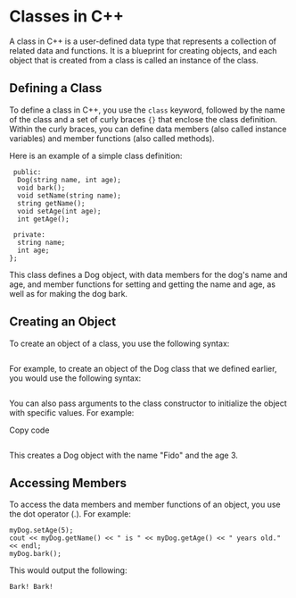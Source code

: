 # Classes in C++

A class in C++ is a user-defined data type that represents a collection of related data and functions. It is a blueprint for creating objects, and each object that is created from a class is called an instance of the class.

## Defining a Class

To define a class in C++, you use the `class` keyword, followed by the name of the class and a set of curly braces `{}` that enclose the class definition. Within the curly braces, you can define data members (also called instance variables) and member functions (also called methods).

Here is an example of a simple class definition:

``` class Dog {
 public:
  Dog(string name, int age);
  void bark();
  void setName(string name);
  string getName();
  void setAge(int age);
  int getAge();

 private:
  string name;
  int age;
};
```

This class defines a Dog object, with data members for the dog's name and age, and member functions for setting and getting the name and age, as well as for making the dog bark.

## Creating an Object

To create an object of a class, you use the following syntax:

``` ClassName objectName;
```

For example, to create an object of the Dog class that we defined earlier, you would use the following syntax:

``` Dog myDog;
```

You can also pass arguments to the class constructor to initialize the object with specific values. For example:

Copy code
``` Dog myDog("Fido", 3);
```
This creates a Dog object with the name "Fido" and the age 3.

## Accessing Members

To access the data members and member functions of an object, you use the dot operator (.). For example:

``` myDog.setName("Buddy");
myDog.setAge(5);
cout << myDog.getName() << " is " << myDog.getAge() << " years old." << endl;
myDog.bark();
```

This would output the following:

``` Buddy is 5 years old.
Bark! Bark!
```